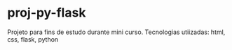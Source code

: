 # proj-py-flask 
Projeto para fins de estudo durante mini  curso.
Tecnologias utiizadas:
html, css, flask, python
